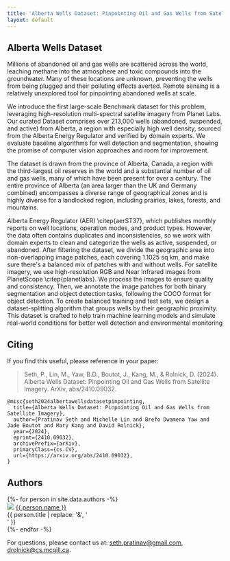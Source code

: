 ```yaml
---
title: 'Alberta Wells Dataset: Pinpointing Oil and Gas Wells from Satellite Imagery'
layout: default
---
```


<style>thead { display: none; }</style>

<!-- <p class="cover" align="center"> <img src="assets/OFFLINE_RL.gif" width="90%" /> </p> -->

## Alberta Wells Dataset

Millions of abandoned oil and gas wells are scattered across the world, leaching methane into the atmosphere and toxic compounds into the groundwater.
Many of these locations are unknown, preventing the wells from being plugged and their polluting effects averted. Remote sensing is a relatively unexplored tool for pinpointing abandoned wells at scale.

We introduce the first large-scale Benchmark dataset for this problem, leveraging high-resolution multi-spectral satellite imagery from Planet Labs.
Our curated Dataset comprises over 213,000 wells (abandoned, suspended, and active) from Alberta, a region with especially high well density, sourced from the Alberta Energy Regulator and verified by domain experts.
We evaluate baseline algorithms for well detection and segmentation, showing the promise of computer vision approaches and room for improvement. 

The dataset is drawn from the province of Alberta, Canada, a region with the third-largest oil reserves in the world and a substantial number of oil and gas wells, many of which have been present for over a century. The entire province of Alberta (an area larger than the UK and Germany combined) encompasses a diverse range of geographical zones and is highly diverse for a landlocked region, including prairies, lakes, forests, and mountains.

Alberta Energy Regulator (AER) \citep{aerST37}, which publishes monthly reports on well locations, operation modes, and product types. However, the data often contains duplicates and inconsistencies, so we work with domain experts to clean and categorize the wells as active, suspended, or abandoned. After filtering the dataset, we divide the geographic area into non-overlapping image patches, each covering 1.1025 sq km, and make sure there's a balanced mix of patches with and without wells. For satellite imagery, we use high-resolution RGB and Near Infrared images from PlanetScope \citep{planetlabs}. We process the images to ensure quality and consistency. Then, we annotate the image patches for both binary segmentation and object detection tasks, following the COCO format for object detection. To create balanced training and test sets, we design a dataset-splitting algorithm that groups wells by their geographic proximity. This dataset is crafted to help train machine learning models and simulate real-world conditions for better well detection and environmental monitoring

<!--<p class="cover" align="center"> <img src="assets/draw_off.png" width="85%" /> </p> -->

Citing
------
If you find this useful, please reference in your paper:

> Seth, P., Lin, M., Yaw, B.D., Boutot, J., Kang, M., & Rolnick, D. (2024). 
> Alberta Wells Dataset: Pinpointing Oil and Gas Wells from Satellite Imagery. 
> ArXiv, abs/2410.09032.

    @misc{seth2024albertawellsdatasetpinpointing,
      title={Alberta Wells Dataset: Pinpointing Oil and Gas Wells from Satellite Imagery}, 
      author={Pratinav Seth and Michelle Lin and Brefo Dwamena Yaw and Jade Boutot and Mary Kang and David Rolnick},
      year={2024},
      eprint={2410.09032},
      archivePrefix={arXiv},
      primaryClass={cs.CV},
      url={https://arxiv.org/abs/2410.09032}, 
    }

## Authors

<div style="text-align: left;">
{%- for person in site.data.authors -%}
<div class="person">
  <img src="{{ person.image }}" />
  <a href="{{ person.url | relative_url }}">{{ person.name }}</a><br>
  <span>{{ person.title | replace: '&', '<br>' }}</span>
  <!--span>({{ person.topics }})</span-->
</div>
{%- endfor -%}
</div>

<p style="text-align: left">
For questions, please contact us at:
<a href="mailto:seth.pratinav@gmail.com">seth.pratinav@gmail.com</a>,
<a href="mailto:drolnick@cs.mcgill.ca">drolnick@cs.mcgill.ca</a>.
</p>
